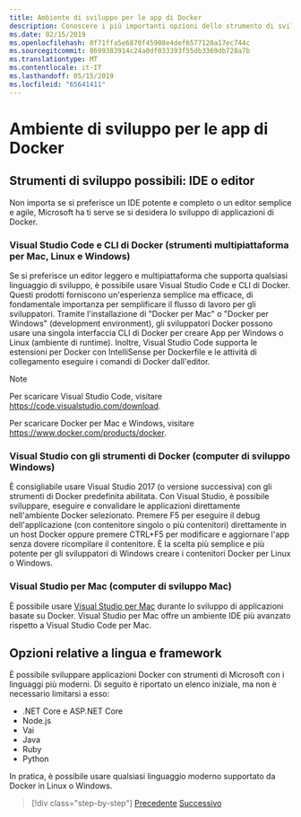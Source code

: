 ```yaml
---
title: Ambiente di sviluppo per le app di Docker
description: Conoscere i più importanti opzioni dello strumento di sviluppo che supportano il ciclo di vita di sviluppo Docker.
ms.date: 02/15/2019
ms.openlocfilehash: 0f71ffa5e6870f45908e4def6577120a17ec744c
ms.sourcegitcommit: 8699383914c24a0df033393f55db3369db728a7b
ms.translationtype: MT
ms.contentlocale: it-IT
ms.lasthandoff: 05/15/2019
ms.locfileid: "65641411"
---
```

# <a name="development-environment-for-docker-apps"></a>Ambiente di sviluppo per le app di Docker

## <a name="development-tools-choices-ide-or-editor"></a>Strumenti di sviluppo possibili: IDE o editor

Non importa se si preferisce un IDE potente e completo o un editor semplice e agile, Microsoft ha ti serve se si desidera lo sviluppo di applicazioni di Docker.

### <a name="visual-studio-code-and-docker-cli-cross-platform-tools-for-mac-linux-and-windows"></a>Visual Studio Code e CLI di Docker (strumenti multipiattaforma per Mac, Linux e Windows)

Se si preferisce un editor leggero e multipiattaforma che supporta qualsiasi linguaggio di sviluppo, è possibile usare Visual Studio Code e CLI di Docker. Questi prodotti forniscono un'esperienza semplice ma efficace, di fondamentale importanza per semplificare il flusso di lavoro per gli sviluppatori. Tramite l'installazione di "Docker per Mac" o "Docker per Windows" (development environment), gli sviluppatori Docker possono usare una singola interfaccia CLI di Docker per creare App per Windows o Linux (ambiente di runtime). Inoltre, Visual Studio Code supporta le estensioni per Docker con IntelliSense per Dockerfile e le attività di collegamento eseguire i comandi di Docker dall'editor.

> [!NOTE]
>
> Per scaricare Visual Studio Code, visitare <https://code.visualstudio.com/download>.
>
> Per scaricare Docker per Mac e Windows, visitare <https://www.docker.com/products/docker>.

### <a name="visual-studio-with-docker-tools-windows-development-machine"></a>Visual Studio con gli strumenti di Docker (computer di sviluppo Windows)

È consigliabile usare Visual Studio 2017 (o versione successiva) con gli strumenti di Docker predefinita abilitata. Con Visual Studio, è possibile sviluppare, eseguire e convalidare le applicazioni direttamente nell'ambiente Docker selezionato. Premere F5 per eseguire il debug dell'applicazione (con contenitore singolo o più contenitori) direttamente in un host Docker oppure premere CTRL+F5 per modificare e aggiornare l'app senza dovere ricompilare il contenitore. È la scelta più semplice e più potente per gli sviluppatori di Windows creare i contenitori Docker per Linux o Windows.

### <a name="visual-studio-for-mac-mac-development-machine"></a>Visual Studio per Mac (computer di sviluppo Mac)

È possibile usare [Visual Studio per Mac](https://visualstudio.microsoft.com/vs/mac/?utm_medium=microsoft&utm_source=docs.microsoft.com&utm_campaign=inline+link) durante lo sviluppo di applicazioni basate su Docker. Visual Studio per Mac offre un ambiente IDE più avanzato rispetto a Visual Studio Code per Mac.

## <a name="language-and-framework-choices"></a>Opzioni relative a lingua e framework

È possibile sviluppare applicazioni Docker con strumenti di Microsoft con i linguaggi più moderni. Di seguito è riportato un elenco iniziale, ma non è necessario limitarsi a esso:

- .NET Core e ASP.NET Core
- Node.js
- Vai
- Java
- Ruby
- Python

In pratica, è possibile usare qualsiasi linguaggio moderno supportato da Docker in Linux o Windows.

>[!div class="step-by-step"]
>[Precedente](deploy-azure-kubernetes-service.md)
>[Successivo](docker-apps-inner-loop-workflow.md)
